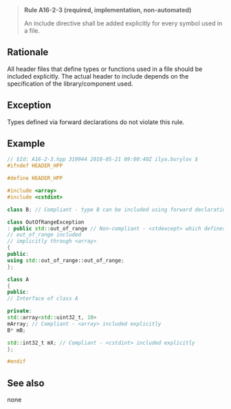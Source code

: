 > **Rule A16-2-3 (required, implementation, non-automated)**
>
> An include directive shall be added explicitly for every symbol used in a file.

## Rationale

All header files that define types or functions used in a file should be included
explicitly. The actual header to include depends on the specification of the
library/component used.

## Exception

Types defined via forward declarations do not violate this rule.

## Example

```cpp
// $Id: A16-2-3.hpp 319944 2018-05-21 09:00:40Z ilya.burylov $
#ifndef HEADER_HPP

#define HEADER_HPP

#include <array>
#include <cstdint>

class B; // Compliant - type B can be included using forward declaration

class OutOfRangeException
: public std::out_of_range // Non-compliant - <stdexcept> which defines
// out_of_range included
// implicitly through <array>
{
public:
using std::out_of_range::out_of_range;
};

class A
{
public:
// Interface of class A

private:
std::array<std::uint32_t, 10>
mArray; // Compliant - <array> included explicitly
B* mB;

std::int32_t mX; // Compliant - <cstdint> included explicitly
};

#endif

```

## See also

none
